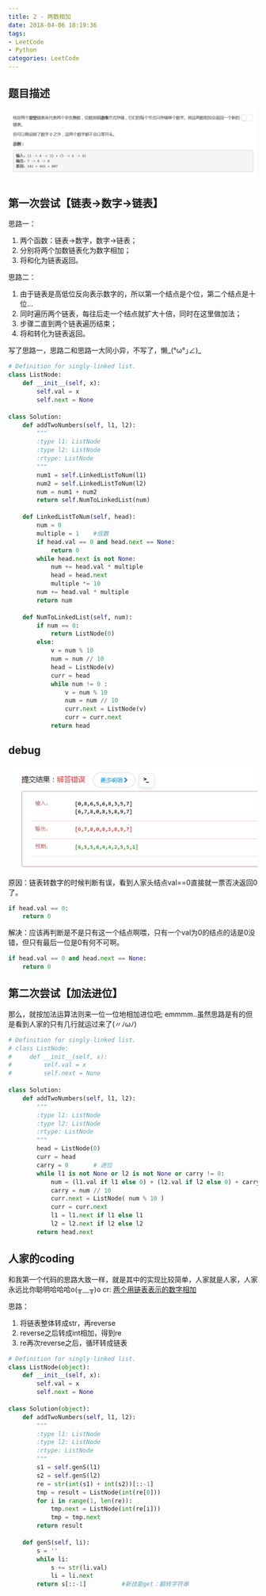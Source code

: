 ```yaml
---
title: 2 - 两数相加
date: 2018-04-06 18:19:36
tags: 
- LeetCode
- Python
categories: LeetCode
---
```


## 题目描述
![problem](images/2.png)

<!-- more -->


## 第一次尝试【链表->数字->链表】
思路一：
1. 两个函数：链表->数字，数字->链表；
2. 分别将两个加数链表化为数字相加；
3. 将和化为链表返回。

思路二：
1. 由于链表是高低位反向表示数字的，所以第一个结点是个位，第二个结点是十位...
2. 同时遍历两个链表，每往后走一个结点就扩大十倍，同时在这里做加法；
3. 步骤二直到两个链表遍历结束；
4. 将和转化为链表返回。

写了思路一，思路二和思路一大同小异，不写了，懒_(°ω°｣∠)_

```python
# Definition for singly-linked list.
class ListNode:
    def __init__(self, x):
        self.val = x
        self.next = None

class Solution:
    def addTwoNumbers(self, l1, l2):
        """
        :type l1: ListNode
        :type l2: ListNode
        :rtype: ListNode
        """
        num1 = self.LinkedListToNum(l1)
        num2 = self.LinkedListToNum(l2)
        num = num1 + num2
        return self.NumToLinkedList(num)

    def LinkedListToNum(self, head):
    	num = 0
    	multiple = 1	#倍数
    	if head.val == 0 and head.next == None:
    		return 0
    	while head.next is not None:
    		num += head.val * multiple
    		head = head.next
    		multiple *= 10
    	num += head.val * multiple
    	return num
    		
    def NumToLinkedList(self, num):
    	if num == 0:
    		return ListNode(0)
    	else:
    		v = num % 10
    		num = num // 10
    		head = ListNode(v)
    		curr = head
    		while num != 0 :
	    		v = num % 10
	    		num = num // 10
	    		curr.next = ListNode(v)
	    		curr = curr.next
	    	return head
```


## debug
![problem](images/wrong.png)
原因：链表转数字的时候判断有误，看到人家头结点val==0直接就一票否决返回0了。
```python
if head.val == 0:
    return 0
```
解决：应该再判断是不是只有这一个结点啊喂，只有一个val为0的结点的话是0没错，但只有最后一位是0有何不可啊。
```python
if head.val == 0 and head.next == None:
    return 0
```

## 第二次尝试【加法进位】

那么，就按加法运算法则来一位一位地相加进位吧;
emmmm..虽然思路是有的但是看到人家的只有几行就运过来了(〃ﾉωﾉ)

```python
# Definition for singly-linked list.
# class ListNode:
#     def __init__(self, x):
#         self.val = x
#         self.next = None

class Solution:
    def addTwoNumbers(self, l1, l2):
        """
        :type l1: ListNode
        :type l2: ListNode
        :rtype: ListNode
        """
        head = ListNode(0)
        curr = head
        carry = 0		# 进位
        while l1 is not None or l2 is not None or carry != 0:
        	num = (l1.val if l1 else 0) + (l2.val if l2 else 0) + carry
        	carry = num // 10
        	curr.next = ListNode( num % 10 )
        	curr = curr.next
        	l1 = l1.next if l1 else l1
        	l2 = l2.next if l2 else l2
        return head.next
```

## 人家的coding
和我第一个代码的思路大致一样，就是其中的实现比较简单，人家就是人家，人家永远比你聪明哈哈哈o(╥﹏╥)o
cr: [两个用链表表示的数字相加](https://segmentfault.com/a/1190000010009315)

思路：
1. 将链表整体转成str，再reverse
2. reverse之后转成int相加，得到re
3. re再次reverse之后，循环转成链表

```python
# Definition for singly-linked list.
class ListNode(object):
    def __init__(self, x):
        self.val = x
        self.next = None

class Solution(object):
    def addTwoNumbers(self, l1, l2):
        """
        :type l1: ListNode
        :type l2: ListNode
        :rtype: ListNode
        """
        s1 = self.genS(l1)
        s2 = self.genS(l2)
        re = str(int(s1) + int(s2))[::-1]
        tmp = result = ListNode(int(re[0]))
        for i in range(1, len(re)):
            tmp.next = ListNode(int(re[i]))
            tmp = tmp.next
        return result

    def genS(self, li):
        s = ''
        while li:
            s += str(li.val)
            li = li.next
        return s[::-1] 			#新技能get：翻转字符串
```